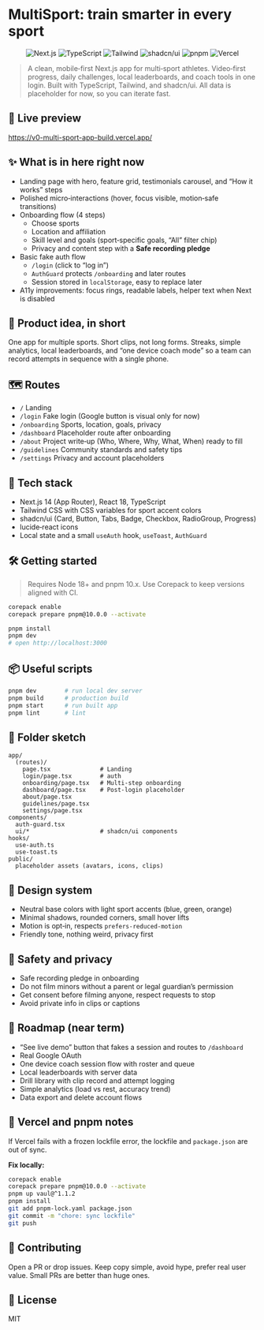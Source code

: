 # MultiSport: train smarter in every sport

<p align="center">
  <img src="https://img.shields.io/badge/Next.js-14-black" alt="Next.js" />
  <img src="https://img.shields.io/badge/TypeScript-Ready-blue" alt="TypeScript" />
  <img src="https://img.shields.io/badge/Tailwind-CSS-38BDF8" alt="Tailwind" />
  <img src="https://img.shields.io/badge/shadcn/ui-Components-000000" alt="shadcn/ui" />
  <img src="https://img.shields.io/badge/pnpm-10.x-4A3" alt="pnpm" />
  <img src="https://img.shields.io/badge/Vercel-Deploy-000000" alt="Vercel" />
</p>

> A clean, mobile‑first Next.js app for multi‑sport athletes. Video‑first progress, daily challenges, local leaderboards, and coach tools in one login. Built with TypeScript, Tailwind, and shadcn/ui. All data is placeholder for now, so you can iterate fast.

## 🔗 Live preview

https://v0-multi-sport-app-build.vercel.app/

## ✨ What is in here right now

- Landing page with hero, feature grid, testimonials carousel, and “How it works” steps
- Polished micro‑interactions (hover, focus visible, motion‑safe transitions)
- Onboarding flow (4 steps)
  - Choose sports  
  - Location and affiliation
  - Skill level and goals (sport‑specific goals, “All” filter chip)
  - Privacy and content step with a **Safe recording pledge**
- Basic fake auth flow
  - `/login` (click to “log in”)
  - `AuthGuard` protects `/onboarding` and later routes
  - Session stored in `localStorage`, easy to replace later
- A11y improvements: focus rings, readable labels, helper text when Next is disabled

## 🧠 Product idea, in short

One app for multiple sports. Short clips, not long forms. Streaks, simple analytics, local leaderboards, and “one device coach mode” so a team can record attempts in sequence with a single phone.

## 🗺️ Routes

- `/` Landing
- `/login` Fake login (Google button is visual only for now)
- `/onboarding` Sports, location, goals, privacy
- `/dashboard` Placeholder route after onboarding
- `/about` Project write‑up (Who, Where, Why, What, When) ready to fill
- `/guidelines` Community standards and safety tips
- `/settings` Privacy and account placeholders

## 🧩 Tech stack

- Next.js 14 (App Router), React 18, TypeScript
- Tailwind CSS with CSS variables for sport accent colors
- shadcn/ui (Card, Button, Tabs, Badge, Checkbox, RadioGroup, Progress)
- lucide‑react icons
- Local state and a small `useAuth` hook, `useToast`, `AuthGuard`

## 🛠️ Getting started

> Requires Node 18+ and pnpm 10.x. Use Corepack to keep versions aligned with CI.

```bash
corepack enable
corepack prepare pnpm@10.0.0 --activate

pnpm install
pnpm dev
# open http://localhost:3000
```

## 📦 Useful scripts

```bash
pnpm dev        # run local dev server
pnpm build      # production build
pnpm start      # run built app
pnpm lint       # lint
```

## 🧭 Folder sketch

```
app/
  (routes)/
    page.tsx              # Landing
    login/page.tsx        # auth
    onboarding/page.tsx   # Multi-step onboarding
    dashboard/page.tsx    # Post-login placeholder
    about/page.tsx
    guidelines/page.tsx
    settings/page.tsx
components/
  auth-guard.tsx
  ui/*                    # shadcn/ui components
hooks/
  use-auth.ts
  use-toast.ts
public/
  placeholder assets (avatars, icons, clips)
```

## 🧱 Design system

- Neutral base colors with light sport accents (blue, green, orange)
- Minimal shadows, rounded corners, small hover lifts
- Motion is opt‑in, respects `prefers-reduced-motion`
- Friendly tone, nothing weird, privacy first

## 🔐 Safety and privacy

- Safe recording pledge in onboarding
- Do not film minors without a parent or legal guardian’s permission
- Get consent before filming anyone, respect requests to stop
- Avoid private info in clips or captions

## 🚧 Roadmap (near term)

- “See live demo” button that fakes a session and routes to `/dashboard`
- Real Google OAuth
- One device coach session flow with roster and queue
- Local leaderboards with server data
- Drill library with clip record and attempt logging
- Simple analytics (load vs rest, accuracy trend)
- Data export and delete account flows

## 🧰 Vercel and pnpm notes

If Vercel fails with a frozen lockfile error, the lockfile and `package.json` are out of sync.

**Fix locally:**
```bash
corepack enable
corepack prepare pnpm@10.0.0 --activate
pnpm up vaul@^1.1.2
pnpm install
git add pnpm-lock.yaml package.json
git commit -m "chore: sync lockfile"
git push
```

## 🤝 Contributing

Open a PR or drop issues. Keep copy simple, avoid hype, prefer real user value. Small PRs are better than huge ones.

## 📝 License

MIT

